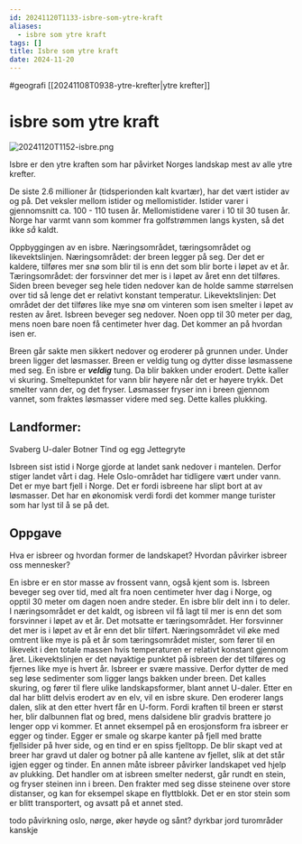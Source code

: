 ```yaml
---
id: 20241120T1133-isbre-som-ytre-kraft
aliases:
  - isbre som ytre kraft
tags: []
title: Isbre som ytre kraft
date: 2024-11-20
---
```


#geografi [[20241108T0938-ytre-krefter|ytre krefter]]

# isbre som ytre kraft

![20241120T1152-isbre.png](Assets/20241120T1152-isbre.png)

Isbre er den ytre kraften som har påvirket Norges landskap mest av alle ytre krefter.

De siste 2.6 millioner år (tidsperionden kalt kvartær), har det vært istider av og på. Det veksler mellom istider og mellomistider. Istider varer i gjennomsnitt ca. 100 - 110 tusen år. Mellomistidene varer i 10 til 30 tusen år.
Norge har varmt vann som kommer fra golfstrømmen langs kysten, så det ikke _så_ kaldt.

Oppbyggingen av en isbre.
Næringsområdet, tæringsområdet og likevektslinjen.
Næringsområdet: der breen legger på seg. Der det er kaldere, tilføres mer snø som blir til is enn det som blir borte i løpet av et år.
Tæringsområdet: der forsvinner det mer is i løpet av året enn det tilføres. Siden breen beveger seg hele tiden nedover kan de holde samme størrelsen over tid så lenge det er relativt konstant temperatur.
Likevektslinjen: Det området der det tilføres like mye snø om vinteren som isen smelter i løpet av resten av året.
Isbreen beveger seg nedover. Noen opp til 30 meter per dag, mens noen bare noen få centimeter hver dag. Det kommer an på hvordan isen er.

Breen går sakte men sikkert nedover og eroderer på grunnen under.
Under breen ligger det løsmasser. Breen er veldig tung og dytter disse løsmassene med seg. En isbre er **_veldig_** tung. Da blir bakken under erodert.
Dette kaller vi skuring.
Smeltepunktet for vann blir høyere når det er høyere trykk. Det smelter vann der, og det fryser. Løsmasser fryser inn i breen gjennom vannet, som fraktes løsmasser videre med seg. Dette kalles plukking.

## Landformer:

Svaberg
U-daler
Botner
Tind og egg
Jettegryte

Isbreen sist istid i Norge gjorde at landet sank nedover i mantelen. Derfor stiger landet vårt i dag. Hele Oslo-området har tidligere vært under vann.
Det er mye bart fjell i Norge. Det er fordi isbreene har slipt bort at av løsmasser. Det har en økonomisk verdi fordi det kommer mange turister som har lyst til å se på det.

## Oppgave

Hva er isbreer og hvordan former de landskapet?
Hvordan påvirker isbreer oss mennesker?

En isbre er en stor masse av frossent vann, også kjent som is. Isbreen beveger seg over tid, med alt fra noen centimeter hver dag i Norge, og opptil 30 meter om dagen noen andre steder. En isbre blir delt inn i to deler. I næringsområdet er det kaldt, og isbreen vil få lagt til mer is enn det som forsvinner i løpet av et år. Det motsatte er tæringsområdet. Her forsvinner det mer is i løpet av et år enn det blir tilført. Næringsområdet vil øke med omtrent like mye is på et år som tæringsområdet mister, som fører til en likevekt i den totale massen hvis temperaturen er relativt konstant gjennom året. Likevektslinjen er det nøyaktige punktet på isbreen der det tilføres og fjernes like mye is hvert år. Isbreer er svære massive. Derfor dytter de med seg løse sedimenter som ligger langs bakken under breen. Det kalles skuring, og fører til flere ulike landskapsformer, blant annet U-daler. Etter en dal har blitt delvis erodert av en elv, vil en isbre skure. Den eroderer langs dalen, slik at den etter hvert får en U-form. Fordi kraften til breen er størst her, blir dalbunnen flat og bred, mens dalsidene blir gradvis brattere jo lenger opp vi kommer. Et annet eksempel på en erosjonsform fra isbreer er egger og tinder. Egger er smale og skarpe kanter på fjell med bratte fjellsider på hver side, og en tind er en spiss fjelltopp. De blir skapt ved at breer har gravd ut daler og botner på alle kantene av fjellet, slik at det står igjen egger og tinder. En annen måte isbreer påvirker landskapet ved hjelp av plukking. Det handler om at isbreen smelter nederst, går rundt en stein, og fryser steinen inn i breen. Den frakter med seg disse steinene over store distanser, og kan for eksempel skape en flyttblokk. Det er en stor stein som er blitt transportert, og avsatt på et annet sted.

todo påvirkning
oslo, nørge, øker høyde og sånt?
dyrkbar jord
turområder kanskje
